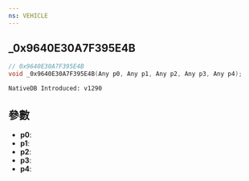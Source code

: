 ```yaml
---
ns: VEHICLE
---
```

## _0x9640E30A7F395E4B

```c
// 0x9640E30A7F395E4B
void _0x9640E30A7F395E4B(Any p0, Any p1, Any p2, Any p3, Any p4);
```

```
NativeDB Introduced: v1290
```

## 參數
* **p0**:
* **p1**:
* **p2**:
* **p3**:
* **p4**:
